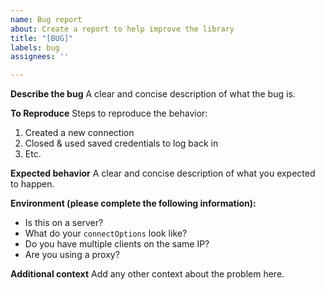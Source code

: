 ```yaml
---
name: Bug report
about: Create a report to help improve the library
title: "[BUG]"
labels: bug
assignees: ''

---
```


**Describe the bug**
A clear and concise description of what the bug is.

**To Reproduce**
Steps to reproduce the behavior:
1. Created a new connection
2. Closed & used saved credentials to log back in
3. Etc.

**Expected behavior**
A clear and concise description of what you expected to happen.

**Environment (please complete the following information):**
 - Is this on a server?
 - What do your `connectOptions` look like? 
 - Do you have multiple clients on the same IP?
 - Are you using a proxy?

**Additional context**
Add any other context about the problem here.